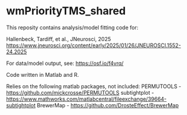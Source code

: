 # wmPriorityTMS_shared

This reposity contains analysis/model fitting code for:

Hallenbeck, Tardiff, et al., JNeurosci, 2025
https://www.jneurosci.org/content/early/2025/01/26/JNEUROSCI.1552-24.2025

For data/model output, see: https://osf.io/f4vrq/


Code written in Matlab and R.

Relies on the following matlab packages, not included:
PERMUTOOLS - https://github.com/mickcrosse/PERMUTOOLS
subtightplot - https://www.mathworks.com/matlabcentral/fileexchange/39664-subtightplot
BrewerMap - https://github.com/DrosteEffect/BrewerMap